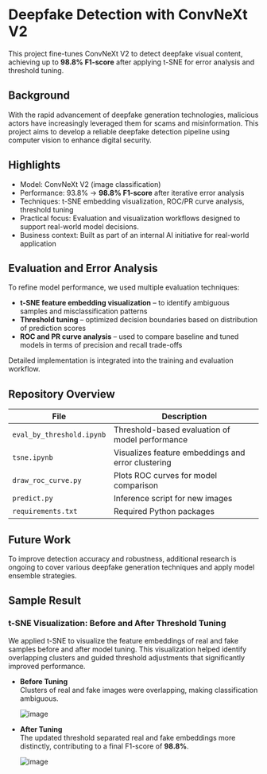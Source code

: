 # Deepfake Detection with ConvNeXt V2

This project fine-tunes ConvNeXt V2 to detect deepfake visual content, achieving up to **98.8% F1-score** after applying t-SNE for error analysis and threshold tuning.

## Background

With the rapid advancement of deepfake generation technologies, malicious actors have increasingly leveraged them for scams and misinformation. This project aims to develop a reliable deepfake detection pipeline using computer vision to enhance digital security.

## Highlights
- Model: ConvNeXt V2 (image classification)
- Performance: 93.8% → **98.8% F1-score** after iterative error analysis
- Techniques: t-SNE embedding visualization, ROC/PR curve analysis, threshold tuning
- Practical focus: Evaluation and visualization workflows designed to support real-world model decisions.
- Business context: Built as part of an internal AI initiative for real-world application

## Evaluation and Error Analysis

To refine model performance, we used multiple evaluation techniques:

- **t-SNE feature embedding visualization** – to identify ambiguous samples and misclassification patterns
- **Threshold tuning** – optimized decision boundaries based on distribution of prediction scores
- **ROC and PR curve analysis** – used to compare baseline and tuned models in terms of precision and recall trade-offs

Detailed implementation is integrated into the training and evaluation workflow.

## Repository Overview

| File                     | Description |
|--------------------------|-------------|
| `eval_by_threshold.ipynb` | Threshold-based evaluation of model performance |
| `tsne.ipynb`             | Visualizes feature embeddings and error clustering |
| `draw_roc_curve.py`      | Plots ROC curves for model comparison |
| `predict.py`             | Inference script for new images |
| `requirements.txt`       | Required Python packages |

## Future Work
To improve detection accuracy and robustness, additional research is ongoing to cover various deepfake generation techniques and apply model ensemble strategies.

## Sample Result
### t-SNE Visualization: Before and After Threshold Tuning

We applied t-SNE to visualize the feature embeddings of real and fake samples before and after model tuning. This visualization helped identify overlapping clusters and guided threshold adjustments that significantly improved performance.

- **Before Tuning**  
  Clusters of real and fake images were overlapping, making classification ambiguous.

  ![image](https://github.com/user-attachments/assets/9f7341b8-dd48-4cc5-ba14-0db8f97321a0)

- **After Tuning**  
  The updated threshold separated real and fake embeddings more distinctly, contributing to a final F1-score of **98.8%**.

  ![image](https://github.com/user-attachments/assets/6b1e41c1-33fe-4d2c-9cb1-1028494969b3)
